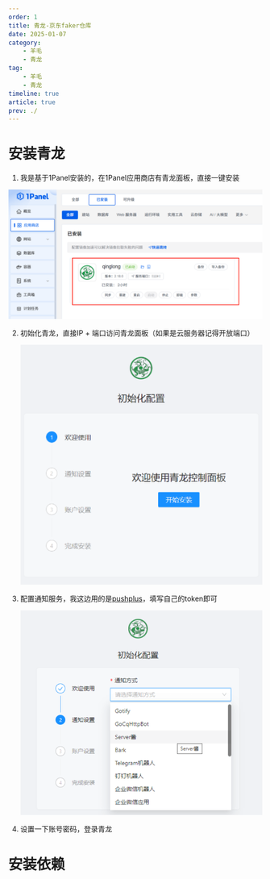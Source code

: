 ```yaml
---
order: 1
title: 青龙-京东faker仓库
date: 2025-01-07
category: 
    - 羊毛
    - 青龙
tag: 
    - 羊毛
    - 青龙
timeline: true
article: true
prev: ./
---
```


# 安装青龙

1. 我是基于1Panel安装的，在1Panel应用商店有青龙面板，直接一键安装

![](https://raw.githubusercontent.com/du-mozzie/PicGo/master/images/image-20250107140706790.png)

2. 初始化青龙，直接IP + 端口访问青龙面板（如果是云服务器记得开放端口）

   ![](https://raw.githubusercontent.com/du-mozzie/PicGo/master/images/image-20250107141047125.png)

3. 配置通知服务，我这边用的是[pushplus](https://www.pushplus.plus/)，填写自己的token即可

   ![](https://raw.githubusercontent.com/du-mozzie/PicGo/master/images/image-20250107141119459.png)

4. 设置一下账号密码，登录青龙

# 安装依赖
